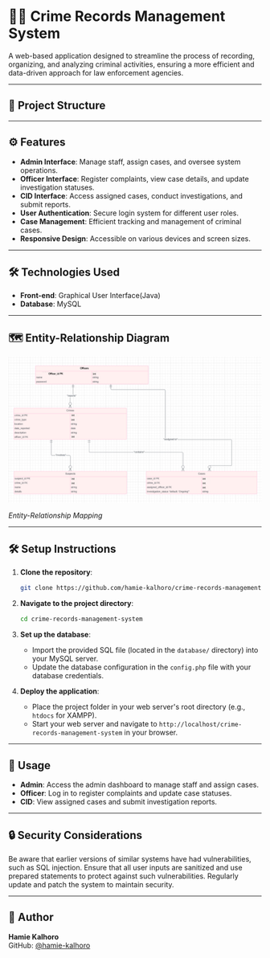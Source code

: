# 🕵️‍♂️ Crime Records Management System

A web-based application designed to streamline the process of recording, organizing, and analyzing criminal activities, 
ensuring a more efficient and data-driven approach for law enforcement agencies.

---

## 📂 Project Structure


---

## ⚙️ Features

- **Admin Interface**: Manage staff, assign cases, and oversee system operations.
- **Officer Interface**: Register complaints, view case details, and update investigation statuses.
- **CID Interface**: Access assigned cases, conduct investigations, and submit reports.
- **User Authentication**: Secure login system for different user roles.
- **Case Management**: Efficient tracking and management of criminal cases.
- **Responsive Design**: Accessible on various devices and screen sizes.

---

## 🛠️ Technologies Used

- **Front-end**: Graphical User Interface(Java)
- **Database**: MySQL

---

## 🗺️ Entity-Relationship Diagram

![ER Diagram](https://github.com/hamie-kalhoro/crime-records-management-system/blob/master/ER%20Mapping/dbms.png)

*Entity-Relationship Mapping*

---

## 🛠️ Setup Instructions

1. **Clone the repository**:

    ```bash
    git clone https://github.com/hamie-kalhoro/crime-records-management-system.git
    ```

2. **Navigate to the project directory**:

    ```bash
    cd crime-records-management-system
    ```

3. **Set up the database**:

    - Import the provided SQL file (located in the `database/` directory) into your MySQL server.
    - Update the database configuration in the `config.php` file with your database credentials.

4. **Deploy the application**:

    - Place the project folder in your web server's root directory (e.g., `htdocs` for XAMPP).
    - Start your web server and navigate to `http://localhost/crime-records-management-system` in your browser.

---

## 🚀 Usage

- **Admin**: Access the admin dashboard to manage staff and assign cases.
- **Officer**: Log in to register complaints and update case statuses.
- **CID**: View assigned cases and submit investigation reports.

---

## 🔒 Security Considerations

Be aware that earlier versions of similar systems have had vulnerabilities, such as SQL injection. 
Ensure that all user inputs are sanitized and use prepared statements to protect against such vulnerabilities. Regularly update and patch the system to maintain security.

---

## 👤 Author

**Hamie Kalhoro**  
GitHub: [@hamie-kalhoro](https://github.com/hamie-kalhoro)
